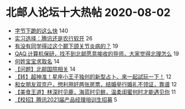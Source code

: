 # 北邮人论坛十大热帖 2020-08-02

- [字节下跪的这么快](https://bbs.byr.cn/article/Picture/3260323) 140
- [实习选择：腾讯还是农行软开](https://bbs.byr.cn/article/Job/2096905) 26
- [有没有同学得过这个颞下颌关节炎病的？](https://bbs.byr.cn/article/Health/203746) 19
- [QAQ,计算机保研，找不到北邮愿意接收的导师，大家觉得北理怎么](https://bbs.byr.cn/article/AimGraduate/1194383) 19
- [何姓宝宝求取名](https://bbs.byr.cn/article/FamilyLife/143609) 14
- [【问题】北邮国院相关](https://bbs.byr.cn/article/Talking/6213451) 14
- [【转】超神准！星座小王子独创的新型占卜、來一起試玩一下！](https://bbs.byr.cn/article/Constellations/326533) 12
- [和女朋友双京户，想利用好两张房票，结婚举行婚礼不领证，靠谱](https://bbs.byr.cn/article/Feeling/3151814) 12
- [【美食王道】林深时见鹿，海蓝时见鲸，温柔闺蜜何时才能遇见你](https://bbs.byr.cn/article/Friends/1968045) 11
- [【校招】腾讯2021届产品经理培训生招募](https://bbs.byr.cn/article/PMatBUPT/22961) 5


